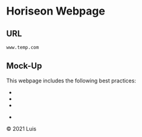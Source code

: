 # Horiseon Webpage

## 

## URL

```
www.temp.com
```

## Mock-Up

This webpage includes the following best practices:

  * 
  * 
  * 


-
© 2021 Luis
